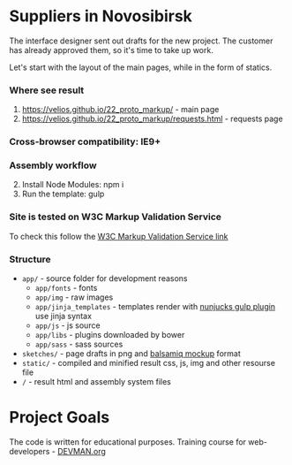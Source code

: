 # Suppliers in Novosibirsk

The interface designer sent out drafts for the new project. The customer has already approved them, so it's time to take up work.

Let's start with the layout of the main pages, while in the form of statics.

### Where see result
1. https://velios.github.io/22_proto_markup/ - main page
2. https://velios.github.io/22_proto_markup/requests.html - requests page

### Cross-browser compatibility: IE9+

### Assembly workflow

2. Install Node Modules: npm i
3. Run the template: gulp

### Site is tested on W3C Markup Validation Service

To check this follow the [W3C Markup Validation Service link](https://validator.w3.org/nu/?doc=https%3A%2F%2Fvelios.github.io%2F22_proto_markup%2F)

### Structure
* `app/` - source folder for development reasons
  * `app/fonts` - fonts
  * `app/img` - raw images
  * `app/jinja_templates` - templates render with [nunjucks gulp plugin](https://www.npmjs.com/package/gulp-nunjucks) use jinja syntax
  * `app/js` - js source
  * `app/libs` - plugins downloaded by bower
  * `app/sass` - sass sources
* `sketches/` - page drafts in png and [balsamiq mockup](https://balsamiq.com/download/) format
* `static/` - compiled and minified result css, js, img and other resourse file
* `/` - result html and assembly system files

# Project Goals

The code is written for educational purposes. Training course for web-developers - [DEVMAN.org](https://devman.org)
